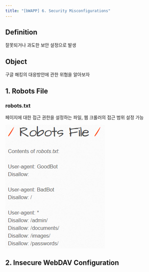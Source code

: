 ```yaml
---
title: "[bWAPP] 6. Security Misconfigurations"
---
```




## Definition

잘못되거나 과도한 보안 설정으로 발생



## Object

구글 해킹의 대응방안에 관한 위협을 알아보자



## 1. Robots File
### robots.txt

페이지에 대한 접근 권한을 설정하는 파일, 웹 크롤러의 접근 범위 설정 가능

![image-20211013224743151](https://raw.githubusercontent.com/EONION-TH3DB/image_repo/main/img/image-20211013224743151.png)













## 2. Insecure WebDAV Configuration





